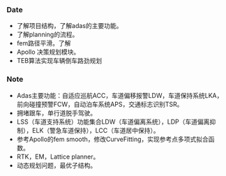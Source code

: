 ### Date
- 了解项目结构，了解adas的主要功能。
- 了解planning的流程。
- fem路径平滑。了解
- Apollo 决策规划模块。
- TEB算法实现车辆倒车路劲规划


### Note
- Adas主要功能：自适应巡航ACC，车道偏移报警LDW，车道保持系统LKA，前向碰撞预警FCW，自动泊车系统APS，交通标志识别TSR。
- 拥堵跟车，单行道脱手驾驶。
- LSS（车道支持系统）功能集合LDW（车道偏离系统），LDP（车道偏离抑制），ELK（警急车道保持），LCC（车道居中保持）。
- 参考Apollo的fem smooth，修改CurveFitting，实现参考点多项式拟合函数。
- RTK，EM，Lattice planner。
- 动态规划问题，最优子结构。